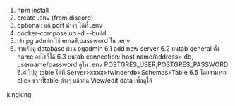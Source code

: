 1. npm install
2. create .env (from discord)
3. optional: แก้ port ต่างๆ ได้ที่ .env
4. docker-compose up -d --build
5. เข้า pg admin ใช้ email,password ใน .env
6. สำหรับดู database ผ่าน pgadmin
   6.1 add new server
   6.2 บนtab general ตั้ง name อะไรก็ได้
   6.3 บนtab connection: host name/address= db, username/password ดูใน .env POSTGRES_USER,POSTGRES_PASSWORD
   6.4 ไปดู table ได้ที่ Server>xxxx>twinderdb>Schemas>Table
   6.5 โดยสามารถ click ขวาที่table ต่างๆ แล้วกด View/edit data เพื่อดูได้

kingking
